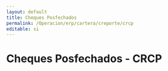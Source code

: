 ```yaml
---
layout: default
title: Cheques Posfechados
permalink: /Operacion/erp/cartera/creporte/crcp
editable: si
---
```

 
# Cheques Posfechados - CRCP  

